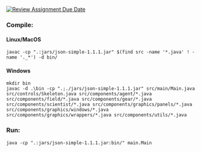 [![Review Assignment Due Date](https://classroom.github.com/assets/deadline-readme-button-24ddc0f5d75046c5622901739e7c5dd533143b0c8e959d652212380cedb1ea36.svg)](https://classroom.github.com/a/coREwzrI)

### Compile:
#### Linux/MacOS
```shell
javac -cp ".:jars/json-simple-1.1.1.jar" $(find src -name '*.java' ! -name '._*') -d bin/
```
#### Windows
```shell
mkdir bin
javac -d .\bin -cp ".;./jars/json-simple-1.1.1.jar" src/main/Main.java src/controls/Skeleton.java src/components/agent/*.java src/components/field/*.java src/components/gear/*.java src/components/scientist/*.java src/components/graphics/panels/*.java src/components/graphics/windows/*.java src/components/graphics/wrappers/*.java src/components/utils/*.java 
```

### Run:
```shell
java -cp ".:jars/json-simple-1.1.1.jar:bin/" main.Main
```